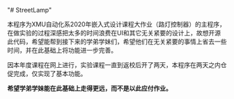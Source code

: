 "# StreetLamp" 

本程序为XMU自动化系2020年嵌入式设计课程大作业（路灯控制器）的主程序，在做实验的过程深感把太多的时间浪费在UI和其它无关紧要的设计上，故想开源此代码，希望能帮到接下来的学弟学妹们，希望他们在无关紧要的事情上省去一些时间，并在此基础上将功能进一步完善。

因本年度课程在网上进行，实验课程一直到返校后开了两天，本程序在两天之内仓促完成，仅实现了基本功能。

**希望学弟学妹能在此基础上走得更远，而不是以此应付作业。**